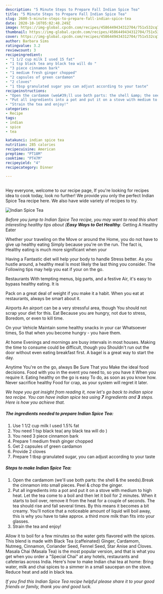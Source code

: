 ```yaml
---
description: "5 Minute Steps to Prepare Fall Indian Spice Tea"
title: "5 Minute Steps to Prepare Fall Indian Spice Tea"
slug: 2600-5-minute-steps-to-prepare-fall-indian-spice-tea
date: 2020-10-16T05:02:48.249Z
image: https://img-global.cpcdn.com/recipes/4586449434312704/751x532cq70/indian-spice-tea-recipe-main-photo.jpg
thumbnail: https://img-global.cpcdn.com/recipes/4586449434312704/751x532cq70/indian-spice-tea-recipe-main-photo.jpg
cover: https://img-global.cpcdn.com/recipes/4586449434312704/751x532cq70/indian-spice-tea-recipe-main-photo.jpg
author: Barbara Sims
ratingvalue: 3.2
reviewcount: 3
recipeingredient:
- "1 1/2 cup milk I used 15 fat"
- "1 tsp black tea any black tea will do "
- "3 piece cinnamon bark"
- "1 medium fresh ginger chopped"
- "2 capsules of green cardamon"
- "2 cloves"
- "1 tbsp granulated sugar you can adjust according to your taste"
recipeinstructions:
- "Open the cardamom (we&#39;ll use both parts: the shell &amp; the seeds).Break the cinnamon into small pieces. Peel &amp; chop the ginger."
- "Put all ingredients into a pot and put it on a stove with medium to high heat. Let the tea come to a boil and then let it boil for 2 minutes. When it starts to boil over, remove it from the heat for a couple of seconds. The tea should rise and fall several times. By this means it becomes a bit creamy. You&#39;ll notice that a noticeable amount of liquid will boil away, this is why you have to take approx. a third more milk than fits into your glasses."
- "Strain the tea and enjoy!"
categories:
- Recipe
tags:
- indian
- spice
- tea

katakunci: indian spice tea 
nutrition: 285 calories
recipecuisine: American
preptime: "PT18M"
cooktime: "PT47M"
recipeyield: "4"
recipecategory: Dinner

---
```

<br>
Hey everyone, welcome to our recipe page, If you're looking for recipes idea to cook today, look no further! We provide you only the perfect Indian Spice Tea recipe here. We also have wide variety of recipes to try.
<br>


![Indian Spice Tea](https://img-global.cpcdn.com/recipes/4586449434312704/751x532cq70/indian-spice-tea-recipe-main-photo.jpg)

<i>Before you jump to Indian Spice Tea recipe, you may want to read this short interesting healthy tips about {<strong>Easy Ways to Get Healthy</strong>.</i>
Getting A Healthy Eater

Whether your traveling on the Move or around the
Home, you do not have to give up healthy eating
Simply because you're on the run. The fact is,
Healthy eating is much more significant when your


Having a Fantastic diet will help your body to handle
Stress better. As you hustle around, a healthy meal
Is most likely the last thing you consider. The
Following tips may help you eat if your on the go.

Restaurants
With tempting menus, big parts, and a festive
Air, it's easy to bypass healthy eating. It is 

Pack on a great deal of weight if you make it a habit.
When you eat at restaurants, always be smart
about it.

Airports
An airport can be a very stressful area, though 
You should not scrap your diet for this. Eat
Because you are hungry, not due to stress,
Boredom, or even to kill time.

On your Vehicle 
Maintain some healthy snacks in your car Whatsoever times,
So that when you become hungry - you have them.

At home
Evenings and mornings are busy intervals in most houses.
Making the time to consume could be difficult, though you
Shouldn't run out the door without even eating breakfast
first. 
A bagel is a great way to start the day.

Anytime You're on the go, always Be Sure That you
Make the ideal food decisions. 
Food with you in the event you need to, so you have it
When you require it. Eating healthy on the go is easy
To do, as soon as you know how. Never sacrifice healthy
Food for crap, as your system will regret it later.


<i>We hope you got insight from reading it, now let's go back to indian spice tea recipe. You can have indian spice tea using <strong>7</strong> ingredients and <strong>3</strong> steps. Here is how you achieve that.
</i>

##### The ingredients needed to prepare Indian Spice Tea:

1. Use 1 1/2 cup milk I used 1.5% fat
1. You need 1 tsp black tea( any black tea will do )
1. You need 3 piece cinnamon bark
1. Prepare 1 medium fresh ginger chopped
1. Get 2 capsules of green cardamon
1. Provide 2 cloves
1. Prepare 1 tbsp granulated sugar, you can adjust according to your taste


##### Steps to make Indian Spice Tea:

1. Open the cardamom (we&#39;ll use both parts: the shell &amp; the seeds).Break the cinnamon into small pieces. Peel &amp; chop the ginger.
1. Put all ingredients into a pot and put it on a stove with medium to high heat. Let the tea come to a boil and then let it boil for 2 minutes. When it starts to boil over, remove it from the heat for a couple of seconds. The tea should rise and fall several times. By this means it becomes a bit creamy. You&#39;ll notice that a noticeable amount of liquid will boil away, this is why you have to take approx. a third more milk than fits into your glasses.
1. Strain the tea and enjoy!


Allow it to boil for a few minutes so the water gets flavored with the spices. This blend is made with Black Tea (caffeinated) Ginger, Cardamom, Nutmeg, Cinnamon, Coriander Seed, Fennel Seed, Star Anise and Cloves. Masala Chai (Masala Tea) is the most popular version, and that is what you get when you order a &#34;Special Chai&#34; at any hotels, restaurants and cafeterias across India. Here&#39;s how to make Indian chai tea at home: Bring water, milk and chai spices to a simmer in a small saucepan on the stove. Reduce heat and add in black tea. 

<i>If you find this Indian Spice Tea recipe helpful please share it to your good friends or family, thank you and good luck.</i>
